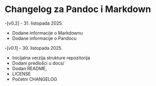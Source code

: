 # Changelog za Pandoc i Markdown


 -[v0.2] - 31. listopada 2025.
   - Dodane informacije o Markdownu
   - Dodane informacije o Pandocu

 -[v0.1] - 30. listopada 2025.
   - Inicijalna verzija strukture repozitorija
   - Dodani predlošci u docs/
   - Dodan README,
   - LICENSE
   - Početni CHANGELOG
